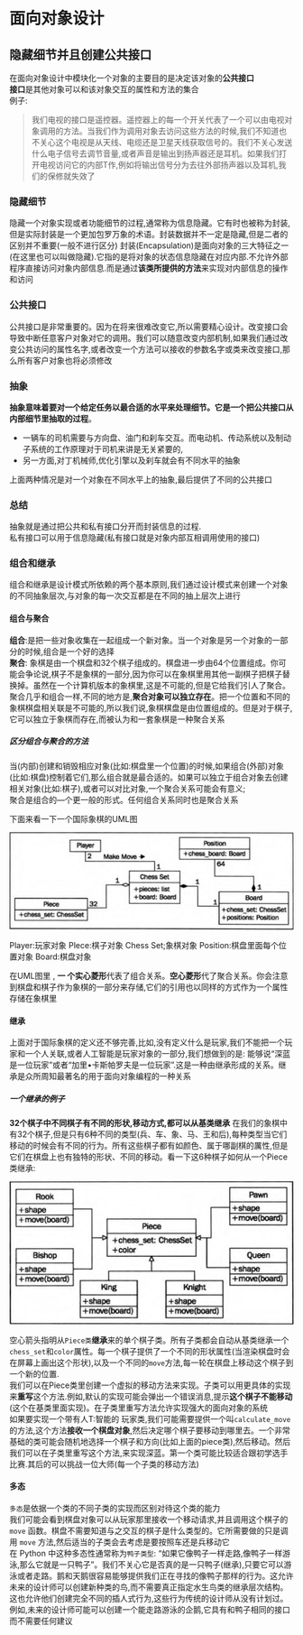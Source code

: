 # 面向对象设计

## 隐藏细节并且创建公共接口

在面向对象设计中模块化一个对象的主要目的是决定该对象的**公共接口**  
**接口**是其他对象可以和该对象交互的属性和方法的集合  
例子:
> 我们电视的接口是遥控器。遥控器上的每一个开关代表了一个可以由电视对象调用的方法。当我们作为调用对象去访问这些方法的时候,我们不知道也不关心这个电视是从天线、电缆还是卫星天线获取信号的。我们不关心发送什么电子信号去调节音量,或者声音是输出到扬声器还是耳机。如果我们打开电视访问它的内部T作,例如将输出信号分为去往外部扬声器以及耳机,我们的保修就失效了

### 隐藏细节

隐藏一个对象实现或者功能细节的过程,通常称为信息隐藏。它有时也被称为封装,但是实际封装是一个更加包罗万象的术语。封装数据并不一定是隐藏,但是二者的区别并不重要(一般不进行区分)
封装(Encapsulation)是面向对象的三大特征之一(在这里也可以叫做隐藏).它指的是将对象的状态信息隐藏在对应内部.不允许外部程序直接访问对象内部信息.而是通过**该类所提供的方法**来实现对内部信息的操作和访问

### 公共接口

公共接口是非常重要的。因为在将来很难改变它,所以需要精心设计。改变接口会导致中断任意客户对象对它的调用。我们可以随意改变内部机制,如果我们通过改变公共访问的属性名字,或者改变一个方法可以接收的参数名字或类来改变接口,那么所有客户对象也将必须修改

### 抽象

**抽象意味着要对一个给定任务以最合适的水平来处理细节。它是一个把公共接口从内部细节里抽取的过程**。  

* 一辆车的司机需要与方向盘、油门和刹车交互。而电动机、传动系统以及制动子系统的工作原理对于司机来讲是无关紧要的,
* 另一方面,对丁机械师,优化引擎以及刹车就会有不同水平的抽象

上面两种情况是对一个对象在不同水平上的抽象,最后提供了不同的公共接口

### 总结

抽象就是通过把公共和私有接口分开而封装信息的过程.  
私有接口可以用于信息隐藏(私有接口就是对象内部互相调用使用的接口)

### 组合和继承

组合和继承是设计模式所依赖的两个基本原则,我们通过设计模式来创建一个对象的不同抽象层次,与对象的每一次交互都是在不同的抽上层次上进行

#### 组合与聚合

**组合**:是把一些对象收集在一起组成一个新对象。当一个对象是另一个对象的一部分的时候,组合是一个好的选择  
**聚合**: 象棋是由一个棋盘和32个棋子组成的。棋盘进一步由64个位置组成。你可能会争论说,棋子不是象棋的一部分,因为你可以在象棋里用其他一副棋子把棋子替换掉。虽然在一个计算机版本的象棋里,这是不可能的,但是它给我们引人了聚合。聚合几乎和组合一样,不同的地方是,**聚合对象可以独立存在**。把一个位置和不同的象棋棋盘相关联是不可能的,所以我们说,象棋棋盘是由位置组成的。但是对于棋子,它可以独立于象棋而存在,而被认为和一套象棋是一种聚合关系

##### 区分组合与聚合的方法

当(内部)创建和销毁相应对象(比如:棋盘里一个位置)的时候,如果组合(外部)对象(比如:棋盘)控制着它们,那么组合就是最合适的。如果可以独立于组合对象去创建相关对象(比如:棋子),或者可以对比对象,一个聚合关系可能会有意义;  
聚合是组合的—个更一般的形式。任何组合关系同时也是聚合关系

下面来看一下一个国际象棋的UML图

![国际象棋](./img/国际象棋.jpg)

Player:玩家对象
Plece:棋子对象
Chess Set;象棋对象
Position:棋盘里面每个位置对象
Board:棋盘对象

在UML图里 , **一 个实心菱形**代表了组合关系。**空心菱形**代了聚合关系。你会注意到棋盘和棋子作为象棋的一部分来存储,它们的引用也以同样的方式作为一个属性存储在象棋里

#### 继承

上面对于国际象棋的定义还不够完善,比如,没有定义什么是玩家,我们不能把一个玩家和一个人关联,或者人工智能是玩家对象的一部分,我们想做到的是: 能够说“深蓝是一位玩家”或者“加里•卡斯帕罗夫是一位玩家”.这是一种由继承形成的关系。继承是众所周知最著名的用于面向对象编程的一种关系

##### 一个继承的例子

**32个棋子中不同棋子有不同的形状,移动方式,都可以从基类继承**
在我们的象棋中有32个棋子,但是只有6种不同的类型(兵、车、象、马、王和后),每种类型当它们移动的时候会有不同的行为。所有这些棋子都有如颜色、属于哪副棋的厲性,但是它们在棋盘上也有独特的形状、不同的移动。看一下这6种棋子如何从一个Piece类继承:

![棋子](./img/棋子.jpg)

空心箭头指明从`Piece类`**继承**来的单个棋子类。所有子类都会自动从基类继承一个`chess_set`和`color`厲性。每一个棋子提供了一个不同的形状属性(当渲染棋盘时会在屏幕上画出这个形状),以及一个不同的`move`方法,每一轮在棋盘上移动这个棋子到一个新的位置.  
我们可以在Piece类里创建一个虚拟的移动方法来实现。子类可以用更具体的实现来**重写**这个方法.例如,默认的实现可能会弹出一个错误消息,提示**这个棋子不能移动**(这个在基类里面实现)。在子类里重写方法允许实现强大的面向对象的系统  
如果要实现一个带有人T:智能的
玩家类,我们可能需要提供一个叫`calculate_move`的方法,这个方法**接收一个棋盘对象**,然后决定哪个棋子要移动到哪里去。一个非常基础的类可能会随机地选择一个棋子和方向(比如上面的piece类),然后移动。然后我们可以在子类里重写这个方法,来实现深蓝。第一个类可能比较适合跟初学选手比赛.其后的可以挑战一位大师(每一个子类的移动方法)

#### 多态

`多态`是依据一个类的不同子类的实现而区别对待这个类的能力  
我们可能会看到棋盘对象可以从玩家那里接收一个移动请求,并且调用这个棋子的 `move` 函数。棋盘不需要知道与之交互的棋子是什么类型的。它所需要做的只是调用 `move` 方法,然后适当的子类会去考虑是要按照车还是兵移动它  
在 Python 中这种多态性通常称为`鸭子类型`: “如果它像鸭子一样走路,像鸭子一样游泳,那么它就是一只鸭子”。我们不关心它是否真的是一只鸭子(继承),只要它可以游泳或者走路。鹅和天鹅很容易能够提供我们正在寻找的像鸭子那样的行为。这允许未来的设计师可以创建新种类的鸟,而不需要真正指定水生鸟类的继承层次结构。这也允许他们创建完全不同的插人式行为,这些行为传统的设计师从没有计划过。例如,未来的设计师可能可以创建一个能走路游泳的企鹅,它具有和鸭子相同的接口而不需要任何建议